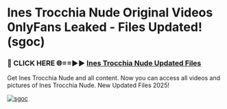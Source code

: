 # Ines Trocchia Nude Original Videos 0nlyFans Leaked - Files Updated! (sgoc)

<h3>🔴 CLICK HERE 🌐==►► <a href="https://tinyurl.com/5h6xmrr3" rel="nofollow">Ines Trocchia Nude Updated Files</a></h3>

Get Ines Trocchia Nude and all content. Now you can access all videos and pictures of Ines Trocchia Nude. New Updated Files 2025!

[![sgoc](https://i.imgur.com/KVD873Z.gif)](https://tinyurl.com/5h6xmrr3)
